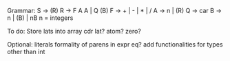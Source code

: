 Grammar:
S -> (R)
R -> F A A | Q (B)
F -> + | - | * | /
A -> n | (R)
Q -> car
B -> n | (B) | nB
n = integers

To do:
Store lats into array
cdr
lat?
atom?
zero?

Optional:
literals
formality of parens in expr
eq?
add functionalities for types other than int
